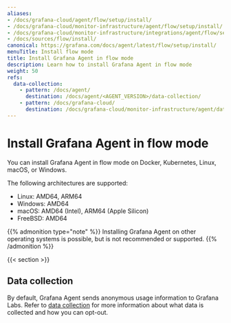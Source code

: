 ```yaml
---
aliases:
- /docs/grafana-cloud/agent/flow/setup/install/
- /docs/grafana-cloud/monitor-infrastructure/agent/flow/setup/install/
- /docs/grafana-cloud/monitor-infrastructure/integrations/agent/flow/setup/install/
- /docs/sources/flow/install/
canonical: https://grafana.com/docs/agent/latest/flow/setup/install/
menuTitle: Install flow mode
title: Install Grafana Agent in flow mode
description: Learn how to install Grafana Agent in flow mode
weight: 50
refs:
  data-collection:
    - pattern: /docs/agent/
      destination: /docs/agent/<AGENT_VERSION>/data-collection/
    - pattern: /docs/grafana-cloud/
      destination: /docs/grafana-cloud/monitor-infrastructure/agent/data-collection/
---
```


# Install Grafana Agent in flow mode

You can install Grafana Agent in flow mode on Docker, Kubernetes, Linux, macOS, or Windows.

The following architectures are supported:

- Linux: AMD64, ARM64
- Windows: AMD64
- macOS: AMD64 (Intel), ARM64 (Apple Silicon)
- FreeBSD: AMD64

{{% admonition type="note" %}}
Installing Grafana Agent on other operating systems is possible, but is not recommended or supported.
{{% /admonition %}}

{{< section >}}

## Data collection

By default, Grafana Agent sends anonymous usage information to Grafana Labs. Refer to [data collection](ref:data-collection) for more information
about what data is collected and how you can opt-out.

